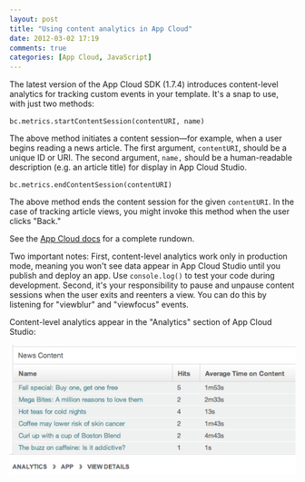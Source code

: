 ```yaml
---
layout: post
title: "Using content analytics in App Cloud"
date: 2012-03-02 17:19
comments: true
categories: [App Cloud, JavaScript]
---
```


The latest version of the App Cloud SDK (1.7.4) introduces content-level
analytics for tracking custom events in your template. It's a snap to use,
with just two methods:

    bc.metrics.startContentSession(contentURI, name)

The above method initiates a content session—for example, when a user begins
reading a news article. The first argument, `contentURI`, should be a unique
ID or URI. The second argument, `name,` should be a human-readable description
(e.g. an article title) for display in App Cloud Studio.

    bc.metrics.endContentSession(contentURI)

The above method ends the content session for the given `contentURI`. In the
case of tracking article views, you might invoke this method when the user
clicks "Back."

See the [App Cloud docs][1] for a complete rundown.

Two important notes: First, content-level analytics work only in production
mode, meaning you won't see data appear in App Cloud Studio until you publish
and deploy an app. Use `console.log()` to test your code during development.
Second, it's your responsibility to pause and unpause content sessions when
the user exits and reenters a view. You can do this by listening for
"viewblur" and "viewfocus" events.

Content-level analytics appear in the "Analytics" section of App Cloud Studio:

![Screen shot](/images/blog/app-cloud-content-analytics.png)

[1]: http://support.brightcove.com/en/docs/content-level-analytics